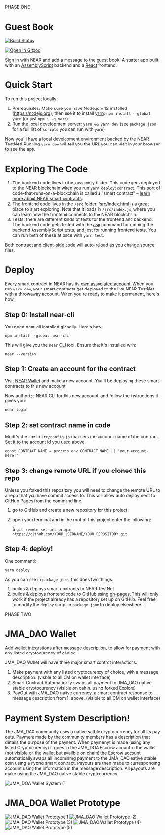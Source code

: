 PHASE ONE

Guest Book
==========

[![Build Status](https://travis-ci.com/near-examples/guest-book.svg?branch=master)](https://travis-ci.com/near-examples/guest-book)

[![Open in Gitpod](https://gitpod.io/button/open-in-gitpod.svg)](https://gitpod.io/#https://github.com/near-examples/guest-book)

<!-- MAGIC COMMENT: DO NOT DELETE! Everything above this line is hidden on NEAR Examples page -->

Sign in with [NEAR] and add a message to the guest book! A starter app built with an [AssemblyScript] backend and a [React] frontend.


Quick Start
===========

To run this project locally:

1. Prerequisites: Make sure you have Node.js ≥ 12 installed (https://nodejs.org), then use it to install [yarn]: `npm install --global yarn` (or just `npm i -g yarn`)
2. Run the local development server: `yarn && yarn dev` (see `package.json` for a
   full list of `scripts` you can run with `yarn`)

Now you'll have a local development environment backed by the NEAR TestNet! Running `yarn dev` will tell you the URL you can visit in your browser to see the app.


Exploring The Code
==================

1. The backend code lives in the `/assembly` folder. This code gets deployed to
   the NEAR blockchain when you run `yarn deploy:contract`. This sort of
   code-that-runs-on-a-blockchain is called a "smart contract" – [learn more
   about NEAR smart contracts][smart contract docs].
2. The frontend code lives in the `/src` folder.
   [/src/index.html](/src/index.html) is a great place to start exploring. Note
   that it loads in `/src/index.js`, where you can learn how the frontend
   connects to the NEAR blockchain.
3. Tests: there are different kinds of tests for the frontend and backend. The
   backend code gets tested with the [asp] command for running the backend
   AssemblyScript tests, and [jest] for running frontend tests. You can run
   both of these at once with `yarn test`.

Both contract and client-side code will auto-reload as you change source files.


Deploy
======

Every smart contract in NEAR has its [own associated account][NEAR accounts]. When you run `yarn dev`, your smart contracts get deployed to the live NEAR TestNet with a throwaway account. When you're ready to make it permanent, here's how.


Step 0: Install near-cli
--------------------------

You need near-cli installed globally. Here's how:

    npm install --global near-cli

This will give you the `near` [CLI] tool. Ensure that it's installed with:

    near --version


Step 1: Create an account for the contract
------------------------------------------

Visit [NEAR Wallet] and make a new account. You'll be deploying these smart contracts to this new account.

Now authorize NEAR CLI for this new account, and follow the instructions it gives you:

    near login


Step 2: set contract name in code
---------------------------------

Modify the line in `src/config.js` that sets the account name of the contract. Set it to the account id you used above.

    const CONTRACT_NAME = process.env.CONTRACT_NAME || 'your-account-here!'


Step 3: change remote URL if you cloned this repo 
-------------------------

Unless you forked this repository you will need to change the remote URL to a repo that you have commit access to. This will allow auto deployment to GitHub Pages from the command line.

1) go to GitHub and create a new repository for this project
2) open your terminal and in the root of this project enter the following:

    $ `git remote set-url origin https://github.com/YOUR_USERNAME/YOUR_REPOSITORY.git`


Step 4: deploy!
---------------

One command:

    yarn deploy

As you can see in `package.json`, this does two things:

1. builds & deploys smart contracts to NEAR TestNet
2. builds & deploys frontend code to GitHub using [gh-pages]. This will only work if the project already has a repository set up on GitHub. Feel free to modify the `deploy` script in `package.json` to deploy elsewhere.



  [NEAR]: https://near.org/
  [yarn]: https://yarnpkg.com/
  [AssemblyScript]: https://www.assemblyscript.org/introduction.html
  [React]: https://reactjs.org
  [smart contract docs]: https://docs.near.org/docs/develop/contracts/overview
  [asp]: https://www.npmjs.com/package/@as-pect/cli
  [jest]: https://jestjs.io/
  [NEAR accounts]: https://docs.near.org/docs/concepts/account
  [NEAR Wallet]: https://wallet.near.org
  [near-cli]: https://github.com/near/near-cli
  [CLI]: https://www.w3schools.com/whatis/whatis_cli.asp
  [create-near-app]: https://github.com/near/create-near-app
  [gh-pages]: https://github.com/tschaub/gh-pages
  
  
  
  PHASE TWO
  
  JMA_DAO Wallet
  ==============
  
  Add wallet integrstions after message description, to allow for payment with any listed cryptocurency of choice. 
  
  JMA_DAO Wallet will have three major smart contrct interactions.
  1. Make payment with any listed cryptocurency of choice, with a message description. (visble to all CM on wallet interface)
  2. Smart Contract Automatically swaps all payment to JMA_DAO native stable cryptocurency (visible on cahin, using forked Explore)
  3. PayOut with JMA_DAO native currency, a smart contract response to message description from 1. above. (visible to all CM on wallet interface)

Payment System Description!
===============
The JMA_DAO community uses a native satble cryptocurrency for all its pay outs. Payment made by the community members has a description that details the purpose of the paynent. When paymenyt is made (using any listed Cryptocurency) 
it goes to the JMA_DOA Escrow acount in the wallet (not visible on the wallet but availble on chain) the Escrow account automatically swaps all incominmg payment to the JMA_DAO native stable coin using a hybrid smart contract. 
Payouts are then made to curresponding account using the information in the message description. All payouts are make using the JMA_DAO native stable cryptocurrency.

![JMA_DOA Wallet System (1)](https://user-images.githubusercontent.com/81659794/204951712-d7122d31-80a9-440a-b7e4-10f9fabbc41a.png)

JMA_DOA Wallet Prototype 
========
  ![JMA_DAO Wallet Prototype 1](https://user-images.githubusercontent.com/81659794/206685355-a16f2201-8813-4512-8afd-b0162799a234.png)
![JMA_DAO Wallet Prototype (2)](https://user-images.githubusercontent.com/81659794/206685399-6adcf469-de21-4906-b3ce-26990f086922.png)
![JMA_DAO Wallet Prototype (3)](https://user-images.githubusercontent.com/81659794/206685436-7e5d1a4a-8e24-4bbc-9a2c-fa6471695548.png)
![JMA_DAO Wallet Prototype (4)](https://user-images.githubusercontent.com/81659794/206685497-50fa836d-0189-46d6-bffc-eb78b182ada6.png)
![JMA_DAO Wallet Prototype (5)](https://user-images.githubusercontent.com/81659794/206685547-96b47a50-7b96-4048-a2fa-e861ec6ba06f.png)

  
  
  
  
